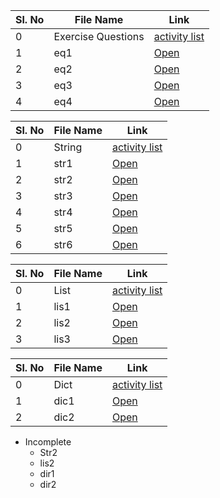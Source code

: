 | Sl. No | File Name          | Link                              |
| ------ | ------------------ | --------------------------------- |
| 0      | Exercise Questions | [activity list](activity_list.md) |
| 1      | eq1                | [Open](./folder/eq1.py)           |
| 2      | eq2                | [Open](./folder/eq2.py)           |
| 3      | eq3                | [Open](./folder/eq3.py)           |
| 4      | eq4                | [Open](./folder/eq4.py)           |

| Sl. No | File Name | Link                              |
| ------ | --------- | --------------------------------- |
| 0      | String    | [activity list](activity_list.md) |
| 1      | str1      | [Open](./folder/str1.md)          |
| 2      | str2      | [Open](./folder/str2.py)          |
| 3      | str3      | [Open](./folder/str3.py)          |
| 4      | str4      | [Open](./folder/str4.py)          |
| 5      | str5      | [Open](./folder/str5.py)          |
| 6      | str6      | [Open](./folder/str6.py)          |

| Sl. No | File Name | Link                              |
| ------ | --------- | --------------------------------- |
| 0      | List      | [activity list](activity_list.md) |
| 1      | lis1      | [Open](./folder/lis1.md)          |
| 2      | lis2      | [Open](./folder/lis2.py)          |
| 3      | lis3      | [Open](./folder/lis3.py)          |

| Sl. No | File Name | Link                              |
| ------ | --------- | --------------------------------- |
| 0      | Dict      | [activity list](activity_list.md) |
| 1      | dic1      | [Open](./folder/dic1.py)          |
| 2      | dic2      | [Open](./folder/dic2.py)          |


- Incomplete
    - Str2
    - lis2
    - dir1
    - dir2
